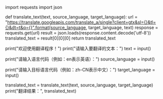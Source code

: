 import requests
import json

def translate_text(text, source_language, target_language):
    url = "https://translate.googleapis.com/translate_a/single?client=gtx&sl={}&tl={}&dt=t&q={}".format(source_language, target_language, text)
    response = requests.get(url)
    result = json.loads(response.content.decode('utf-8'))
    translated_text = result[0][0][0]
    return translated_text

print("欢迎使用翻译程序！")
print("请输入要翻译的文本：")
text = input()

print("请输入语言代码（例如：en表示英语）：")
source_language = input()

print("请输入目标语言代码（例如：zh-CN表示中文）：")
target_language = input()

translated_text = translate_text(text, source_language, target_language)
print("翻译结果：", translated_text)
